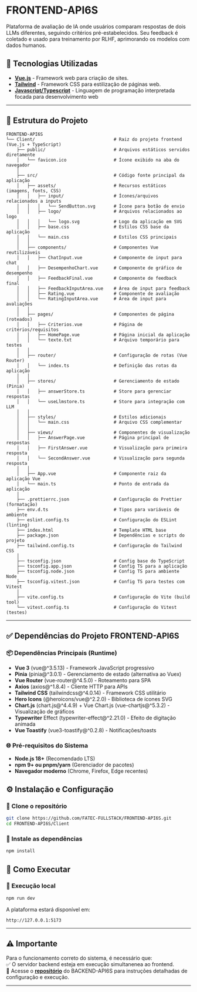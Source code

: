 # FRONTEND-API6S
Plataforma de avaliação de IA onde usuários comparam respostas de dois LLMs diferentes, seguindo critérios pré-estabelecidos. Seu feedback é coletado e usado para treinamento por RLHF, aprimorando os modelos com dados humanos.

## 🚀 Tecnologias Utilizadas

- **[Vue.js](https://vuejs.org/)** - Framework web para criação de sites.
- **[Tailwind](https://tailwindcss.com/)** - Framework CSS para estilização de páginas web.
- **[Javascript/Typescript](https://developer.mozilla.org/en-US/docs/Web/JavaScript)** - Linguagem de programação interpretada focada para desenvolvimento web
  
- ---

## 📁 Estrutura do Projeto

```
FRONTEND-API6S
└── Client/                              # Raiz do projeto frontend (Vue.js + TypeScript)
    ├── public/                          # Arquivos estáticos servidos diretamente
    │   └── favicon.ico                  # Ícone exibido na aba do navegador
    │
    ├── src/                             # Código fonte principal da aplicação
    │   ├── assets/                      # Recursos estáticos (imagens, fonts, CSS)
    │   │   ├── input/                   # Ícones/arquivos relacionados a inputs
    │   │   │   └── SendButton.svg       # Ícone para botão de envio
    │   │   ├── logo/                    # Arquivos relacionados ao logo
    │   │   │   └── logo.svg             # Logo da aplicação em SVG
    │   │   ├── base.css                 # Estilos CSS base da aplicação
    │   │   └── main.css                 # Estilos CSS principais
    │   │
    │   ├── components/                  # Componentes Vue reutilizáveis
    │   │   ├── ChatInput.vue            # Componente de input para chat
    │   │   ├── DesempenhoChart.vue      # Componente de gráfico de desempenho
    │   │   ├── FeedbackFinal.vue        # Componente de feedback final
    │   │   ├── FeedbackInputArea.vue    # Área de input para feedback
    │   │   ├── Rating.vue               # Componente de avaliação
    │   │   └── RatingInputArea.vue      # Área de input para avaliações
    │   │
    │   ├── pages/                       # Componentes de página (roteados)
    │   │   ├── Criterios.vue            # Página de critérios/requisitos
    │   │   ├── HomePage.vue             # Página inicial da aplicação
    │   │   └── texte.txt                # Arquivo temporário para testes
    │   │
    │   ├── router/                      # Configuração de rotas (Vue Router)
    │   │   └── index.ts                 # Definição das rotas da aplicação
    │   │
    │   ├── stores/                      # Gerenciamento de estado (Pinia)
    │   │   ├── answerStore.ts           # Store para gerenciar respostas
    │   │   └── useLlmstore.ts           # Store para integração com LLM
    │   │
    │   ├── styles/                      # Estilos adicionais
    │   │   └── main.css                 # Arquivo CSS complementar
    │   │
    │   ├── views/                       # Componentes de visualização
    │   │   ├── AnswerPage.vue           # Página principal de respostas
    │   │   ├── FirstAnswer.vue          # Visualização para primeira resposta
    │   │   └── SecondAnswer.vue         # Visualização para segunda resposta
    │   │
    │   ├── App.vue                      # Componente raiz da aplicação Vue
    │   └── main.ts                      # Ponto de entrada da aplicação
    │
    ├── .prettierrc.json                 # Configuração do Prettier (formatação)
    ├── env.d.ts                         # Tipos para variáveis de ambiente
    ├── eslint.config.ts                 # Configuração do ESLint (linting)
    ├── index.html                       # Template HTML base
    ├── package.json                     # Dependências e scripts do projeto
    ├── tailwind.config.ts               # Configuração do Tailwind CSS
    │
    ├── tsconfig.json                    # Config base do TypeScript
    ├── tsconfig.app.json                # Config TS para a aplicação
    ├── tsconfig.node.json               # Config TS para ambiente Node
    ├── tsconfig.vitest.json             # Config TS para testes com Vitest
    │
    ├── vite.config.ts                   # Configuração do Vite (build tool)
    └── vitest.config.ts                 # Configuração do Vitest (testes)
```

---

## ✅ Dependências do Projeto FRONTEND-API6S
### 📦 Dependências Principais (Runtime)
- **Vue 3** (vue@^3.5.13) - Framework JavaScript progressivo
- **Pinia** (pinia@^3.0.1) - Gerenciamento de estado (alternativa ao Vuex)
- **Vue Router** (vue-router@^4.5.0) - Roteamento para SPA
- **Axios** (axios@^1.8.4) - Cliente HTTP para APIs
- **Tailwind CSS** (tailwindcss@^4.0.14) - Framework CSS utilitário
- **Hero Icons** (@heroicons/vue@^2.2.0) - Biblioteca de ícones SVG
- **Chart.js** (chart.js@^4.4.9) + Vue Chart.js (vue-chartjs@^5.3.2) - Visualização de gráficos
- **Typewriter** Effect (typewriter-effect@^2.21.0) - Efeito de digitação animada
- **Vue Toastify** (vue3-toastify@^0.2.8) - Notificações/toasts

### 🌐 Pré-requisitos do Sistema
- **Node.js 18+** (Recomendado LTS)
- **npm 9+ ou pnpm/yarn** (Gerenciador de pacotes)
- **Navegador moderno** (Chrome, Firefox, Edge recentes)

## ⚙️ Instalação e Configuração

### 🔹 Clone o repositório

```bash
git clone https://github.com/FATEC-FULLSTACK/FRONTEND-API6S.git
cd FRONTEND-API6S/Client
```

### 🔹 Instale as dependências

```bash
npm install
```


## 🚀 Como Executar

### 🔹 Execução local
```bash
npm run dev
```

A plataforma estará disponível em:
```
http://127.0.0.1:5173
```
---

## ⚠️ Importante

Para o funcionamento correto do sistema, é necessário que: </br>
✅ O servidor backend esteja em execução simultanenea ao frontend. </br>
🔗 Acesse o **[repositório](https://github.com/FATEC-FULLSTACK/BACKEND-API6S)** do BACKEND-API6S para instruções detalhadas de configuração e execução.

---
